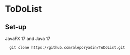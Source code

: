 # ToDoList


## Set-up

JavaFX 17 and Java 17 
```
  git clone https://github.com/aleporyadin/ToDoList.git
```
